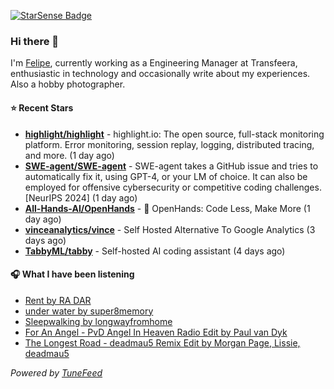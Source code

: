 <a href="https://starsense.app/developer-types" target="_blank"><img src="https://starsense.app/api/badge/?user=valtlfelipe" alt="StarSense Badge"></a>

### Hi there 👋

I'm [Felipe](https://felipevm.com), currently working as a Engineering Manager at Transfeera, enthusiastic in technology and occasionally write about my experiences. Also a hobby photographer.

#### ⭐ Recent Stars
- **[highlight/highlight](https://github.com/highlight/highlight)** - highlight.io: The open source, full-stack monitoring platform. Error monitoring, session replay, logging, distributed tracing, and more. (1 day ago)
- **[SWE-agent/SWE-agent](https://github.com/SWE-agent/SWE-agent)** - SWE-agent takes a GitHub issue and tries to automatically fix it, using GPT-4, or your LM of choice. It can also be employed for offensive cybersecurity or competitive coding challenges. [NeurIPS 2024]  (1 day ago)
- **[All-Hands-AI/OpenHands](https://github.com/All-Hands-AI/OpenHands)** - 🙌 OpenHands: Code Less, Make More (1 day ago)
- **[vinceanalytics/vince](https://github.com/vinceanalytics/vince)** - Self Hosted Alternative To Google Analytics (3 days ago)
- **[TabbyML/tabby](https://github.com/TabbyML/tabby)** - Self-hosted AI coding assistant (4 days ago)

#### 🎧 What I have been listening
- [Rent by RA DAR](https://open.spotify.com/track/19iugsWjMy6wDD225VT35E)
- [under water by super8memory](https://open.spotify.com/track/2CfvtzLblpnUl1n4Uzz5Rn)
- [Sleepwalking by longwayfromhome](https://open.spotify.com/track/0YMHoNyvFq4pHf8ASTSG2f)
- [For An Angel - PvD Angel In Heaven Radio Edit by Paul van Dyk](https://open.spotify.com/track/2zI4py4xY6v4vIrAlR6GtP)
- [The Longest Road - deadmau5 Remix Edit by Morgan Page, Lissie, deadmau5](https://open.spotify.com/track/77w8cBOdasP7aNcPD9Dec8)

_Powered by [TuneFeed](https://tunefeed.app?ref=github.com)_


